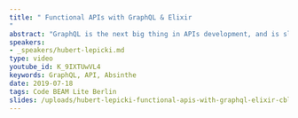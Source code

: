 ```yaml
---
title: " Functional APIs with GraphQL & Elixir
"
abstract: "GraphQL is the next big thing in APIs development, and is slowly replacing RESTful based JSON APIs as a means of client-server communication. Elixir has excellent support for GraphQL in the form of Absinthe library. Hubert presents how to build and consume GraphQL from Elixir, but also how to think about GraphQL resources in a functional manner."
speakers:
- _speakers/hubert-lepicki.md
type: video
youtube_id: K_9IXTUwVL4
keywords: GraphQL, API, Absinthe
date: 2019-07-18
tags: Code BEAM Lite Berlin
slides: /uploads/hubert-lepicki-functional-apis-with-graphql-elixir-cbl-berlin-2018.pdf
---
```

